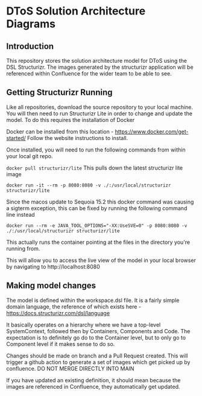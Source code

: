 # DToS Solution Architecture Diagrams

## Introduction

This repository stores the solution architecture model for DToS using the DSL Structurizr. The images generated by the structurizr application will be referenced within Confluence for the wider team to be able to see.

## Getting Structurizr Running

Like all repositories, download the source repository to your local machine. You will then need to run Structurizr Lite in order to change and update the model. To do this requires the installation of Docker

Docker can be installed from this location - https://www.docker.com/get-started/ Follow the website instructions to install. 

Once installed, you will need to run the following commands from within your local git repo.

```docker pull structurizr/lite```
This pulls down the latest structurizr lite image

```docker run -it --rm -p 8080:8080 -v ./:/usr/local/structurizr structurizr/lite```

Since the macos update to Sequoia 15.2 this docker command was causing a sigterm exception, this can be fixed by running the following command line instead

```docker run --rm -e JAVA_TOOL_OPTIONS="-XX:UseSVE=0" -p 8080:8080 -v ./:/usr/local/structurizr structurizr/lite```

This actually runs the container pointing at the files in the directory you're running from.

This will allow you to access the live view of the model in your local browser by navigating to http://localhost:8080

## Making model changes

The model is defined within the workspace.dsl file. It is a fairly simple domain language, the reference of which exists here - https://docs.structurizr.com/dsl/language

It basically operates on a hierarchy where we have a top-level SystemContext, followed then by Containers, Components and Code. The expectation is to definitely go do to the Container level, but to only go to Component level if it makes sense to do so. 

Changes should be made on branch and a Pull Request created. This will trigger a github action to generate a set of images which get picked up by confluence. DO NOT MERGE DIRECTLY INTO MAIN

If you have updated an existing definition, it should mean because the images are referenced in Confluence, they automatically get updated. 

